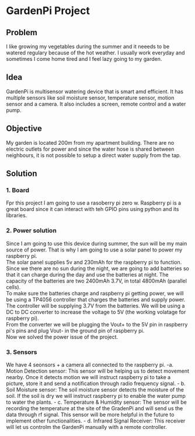 # GardenPi Project
## Problem
I like growing my vegetables during the summer and it neeeds to be watered regulary because of the hot weather. I usually work everyday and sometimes I come home tired and I feel lazy going to my garden.
## Idea
GardenPi is multisensor watering device that is smart amd efficient. It has multiple sensors like soil moisture sensor, temperature sensor, motion sensor and a camera. It also includes a screen, remote control and a water pump.
## Objective
My garden is located 200m from my apartment building. There are no electric outlets for power and since the water hose is shared between neighbours, it is not possible to setup a direct water supply from the tap.
## Solution
### 1. Board
Fpr this project I am going to use a rasoberry pi zero w. Raspberry pi is a great board since it can interact with teh GPIO pins using python and its libraries.
### 2. Power solution
Since I am going to use this device during summer, the sun will be my main source of power. That is why I am going to use a solar panel to power my raspberry pi.<br>
The solar panel supplies 5v and 230mAh for the raspberry pi to function. Since we there are no sun during the night, we are going to add batteries so that it can charge during the day and use the batteries at night. The capacity of the batteries are two 2400mAh 3.7V, in total 4800mAh (parallel cells).<br>
To make sure the batteries charge and raspberry pi getting power, we will be using a TP4056 controller that charges the batteries and supply power.<br>
The controller will be supplying 3.7V from the batteries. We will be using a DC to DC converter to increase the voltage to 5V (the working volatage for raspberry pi).<br>
From the converter we will be plugging the Vout+ to the 5V pin in raspberry pi's pins and plug Vout- in the ground pin of raspberry pi.<br>
Now we solved the power issue of the project.<br>
### 3. Sensors
We have 4 seonsors + a camera all connected to the raspberry pi.
       -a. Motion Detection sensor:
This sensor will be helping us to detect movement nearby. Once it detects motion we will instruct raspberry pi to take a picture, store it and send a notification through radio frequency signal.
       - b. Soil Moisture sensor:
The soil moisture sensor detects the moisture of the soil. If the soil is dry we will instruct raspberry pi to enable the water pump to water the plants.
       - c. Temperature & Humidity sensor:
The sensor will be recording the temperature at the site of the GradenPi and will send us the data through rf signal. This sensor will be more helpful in the future to implement other functionalities.
       - d. Infrared Signal Receiver:
This receiver will let us controlm the GardenPi manually with a remote controller.
